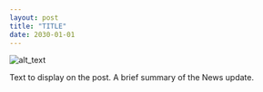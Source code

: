```yaml
---
layout: post
title: "TITLE"
date: 2030-01-01
---
```

<!--
date should be in format: YYYY-MM-DD and the post will only show up after that date has occurred (which is why this post is not visible on the webpage)
-->

![alt_text](image_path "hover_text")
<!--
alt_text = text that will show if the image doesn't load (e.g., Algorithmic Matter Collectively Foraging)
image_path = (e.g., /images/AlgMatter.jpg)
hover_text = text that will show when mouse hovers over image (e.g., Algorithmic Matter Foraging) 
-->


Text to display on the post. A brief summary of the News update.
